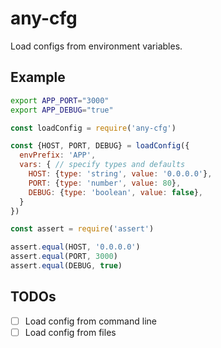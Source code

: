 # any-cfg

Load configs from environment variables.

## Example

```bash
export APP_PORT="3000"
export APP_DEBUG="true"
```

```js
const loadConfig = require('any-cfg')

const {HOST, PORT, DEBUG} = loadConfig({
  envPrefix: 'APP',
  vars: { // specify types and defaults
    HOST: {type: 'string', value: '0.0.0.0'},
    PORT: {type: 'number', value: 80},
    DEBUG: {type: 'boolean', value: false},
  }
})

const assert = require('assert')

assert.equal(HOST, '0.0.0.0')
assert.equal(PORT, 3000)
assert.equal(DEBUG, true)
```

## TODOs

- [ ] Load config from command line
- [ ] Load config from files
